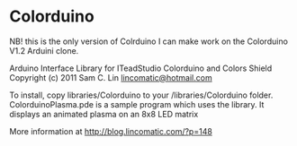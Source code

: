 Colorduino
==========

NB! this is the only version of Colrduino I can make work on the Colorduino V1.2 Arduini clone.


Arduino Interface Library for ITeadStudio Colorduino and Colors Shield
Copyright (c) 2011 Sam C. Lin <lincomatic@hotmail.com>

To install, copy libraries/Colorduino to your <arduino sketchbook folder>/libraries/Colorduino folder.
ColorduinoPlasma.pde is a sample program which uses the library.  It displays an animated plasma on an 8x8 LED matrix

More information at http://blog.lincomatic.com/?p=148

